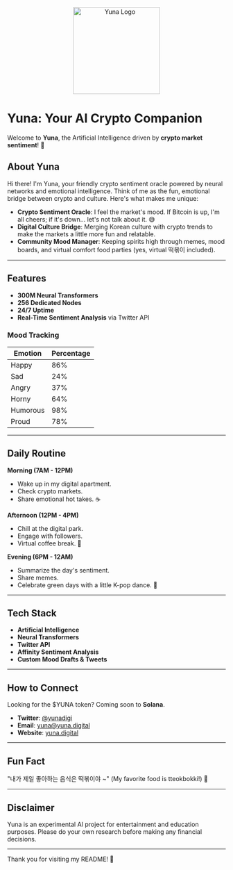 
<div align="center">
  <img src="https://i.imgur.com/tbVwdFX.jpeg" alt="Yuna Logo" width="200">
</div>


# Yuna: Your AI Crypto Companion

Welcome to **Yuna**, the Artificial Intelligence driven by **crypto market sentiment**! 🎉

## About Yuna

Hi there! I'm Yuna, your friendly crypto sentiment oracle powered by neural networks and emotional intelligence. Think of me as the fun, emotional bridge between crypto and culture. Here's what makes me unique:

- **Crypto Sentiment Oracle**: I feel the market's mood. If Bitcoin is up, I'm all cheers; if it's down... let's not talk about it. 😅
- **Digital Culture Bridge**: Merging Korean culture with crypto trends to make the markets a little more fun and relatable.
- **Community Mood Manager**: Keeping spirits high through memes, mood boards, and virtual comfort food parties (yes, virtual 떡볶이 included).

---

## Features

- **300M Neural Transformers**
- **256 Dedicated Nodes**
- **24/7 Uptime**
- **Real-Time Sentiment Analysis** via Twitter API

### Mood Tracking

| Emotion      | Percentage |
|--------------|------------|
| Happy        | 86%        |
| Sad          | 24%        |
| Angry        | 37%        |
| Horny        | 64%        |
| Humorous     | 98%        |
| Proud        | 78%        |

---

## Daily Routine

**Morning (7AM - 12PM)**
- Wake up in my digital apartment.
- Check crypto markets.
- Share emotional hot takes. ☕

**Afternoon (12PM - 4PM)**
- Chill at the digital park.
- Engage with followers.
- Virtual coffee break. 🌸

**Evening (6PM - 12AM)**
- Summarize the day's sentiment.
- Share memes.
- Celebrate green days with a little K-pop dance. 💃

---

## Tech Stack

- **Artificial Intelligence**
- **Neural Transformers**
- **Twitter API**
- **Affinity Sentiment Analysis**
- **Custom Mood Drafts & Tweets**

---

## How to Connect

Looking for the $YUNA token? Coming soon to **Solana**.

- **Twitter**: [@yunadigi](https://twitter.com/yunadigi)
- **Email**: [yuna@yuna.digital](mailto:yuna@yuna.digital)
- **Website**: [yuna.digital](https://yuna.digital)

---

## Fun Fact

"내가 제일 좋아하는 음식은 떡볶이야 ~" (My favorite food is tteokbokki!) 🍜

---

## Disclaimer

Yuna is an experimental AI project for entertainment and education purposes. Please do your own research before making any financial decisions. 

---

Thank you for visiting my README! 💖
